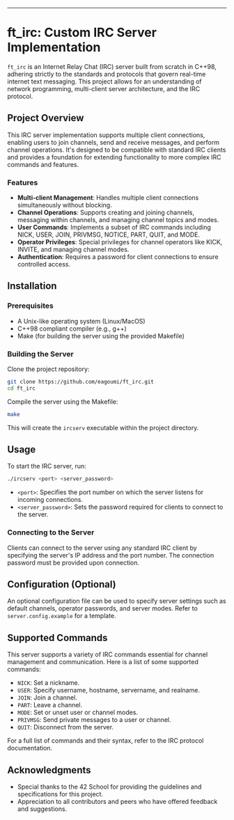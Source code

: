 <!-- ```Given the specifics of your `ft_irc` project, let's draft a more detailed README with sections that highlight its architecture, detailed build instructions, usage examples, and more. This template can be adapted as your project evolves. -->

---

# ft_irc: Custom IRC Server Implementation

`ft_irc` is an Internet Relay Chat (IRC) server built from scratch in C++98, adhering strictly to the standards and protocols that govern real-time internet text messaging. This project allows for an understanding of network programming, multi-client server architecture, and the IRC protocol.

## Project Overview

This IRC server implementation supports multiple client connections, enabling users to join channels, send and receive messages, and perform channel operations. It's designed to be compatible with standard IRC clients and provides a foundation for extending functionality to more complex IRC commands and features.

### Features

- **Multi-client Management**: Handles multiple client connections simultaneously without blocking.
- **Channel Operations**: Supports creating and joining channels, messaging within channels, and managing channel topics and modes.
- **User Commands**: Implements a subset of IRC commands including NICK, USER, JOIN, PRIVMSG, NOTICE, PART, QUIT, and MODE.
- **Operator Privileges**: Special privileges for channel operators like KICK, INVITE, and managing channel modes.
- **Authentication**: Requires a password for client connections to ensure controlled access.

## Installation

### Prerequisites

- A Unix-like operating system (Linux/MacOS)
- C++98 compliant compiler (e.g., g++)
- Make (for building the server using the provided Makefile)

### Building the Server

Clone the project repository:

```bash
git clone https://github.com/eagoumi/ft_irc.git
cd ft_irc
```

Compile the server using the Makefile:

```bash
make
```

This will create the `ircserv` executable within the project directory.

## Usage

To start the IRC server, run:

```bash
./ircserv <port> <server_password>
```

- `<port>`: Specifies the port number on which the server listens for incoming connections.
- `<server_password>`: Sets the password required for clients to connect to the server.

### Connecting to the Server

Clients can connect to the server using any standard IRC client by specifying the server's IP address and the port number. The connection password must be provided upon connection.

## Configuration (Optional)

An optional configuration file can be used to specify server settings such as default channels, operator passwords, and server modes. Refer to `server.config.example` for a template.

## Supported Commands

This server supports a variety of IRC commands essential for channel management and communication. Here is a list of some supported commands:

- `NICK`: Set a nickname.
- `USER`: Specify username, hostname, servername, and realname.
- `JOIN`: Join a channel.
- `PART`: Leave a channel.
- `MODE`: Set or unset user or channel modes.
- `PRIVMSG`: Send private messages to a user or channel.
- `QUIT`: Disconnect from the server.

For a full list of commands and their syntax, refer to the IRC protocol documentation.

## Acknowledgments

- Special thanks to the 42 School for providing the guidelines and specifications for this project.
- Appreciation to all contributors and peers who have offered feedback and suggestions.
